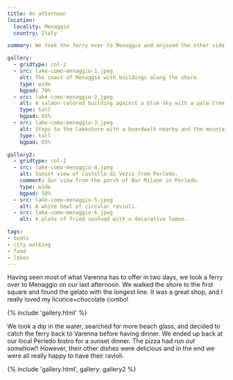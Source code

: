 ```yaml
---
title: An afternoon
location:
  locality: Menaggio
  country: Italy

summary: We took the ferry over to Menaggio and enjoyed the other side of Lake Como.

gallery:
  - gridtype: col-2
  - src: lake-como-menaggio-1.jpeg
    alt: The coast of Menaggio with buildings along the shore.
    type: wide
    bgpad: 70%
  - src: lake-como-menaggio-2.jpeg
    alt: A salmon-colored building against a blue sky with a palm tree on the right.
    type: tall
    bgpad: 65%
  - src: lake-como-menaggio-3.jpeg
    alt: Steps to the lakeshore with a boardwalk nearby and the mountains in the background.
    type: tall
    bgpad: 65%

gallery2:
  - gridtype: col-2
  - src: lake-como-menaggio-4.jpeg
    alt: Sunset view of Castello di Vezio from Perledo.
    comment: Our view from the porch of Bar Milano in Perledo.
    type: wide
    bgpad: 50%
  - src: lake-como-menaggio-5.jpeg
    alt: A white bowl of circular ravioli.
  - src: lake-como-menaggio-6.jpeg
    alt: A plate of fried seafood with a decorative lemon.

tags:
- boats
- city walking
- food
- lakes
---
```


Having seen most of what Varenna has to offer in two days, we took a ferry over to Menaggio on our last afternoon. We walked the shore to the first square and found the gelato with the longest line. It was a great shop, and I really loved my licorice+chocolate combo!

{% include 'gallery.html' %}

We took a dip in the water, searched for more beach glass, and decided to catch the ferry back to Varenna before having dinner. We ended up back at our local Perledo bistro for a sunset dinner. The pizza had _run out_ somehow!! However, their other dishes were delicious and in the end we were all really happy to have their ravioli.

{% include 'gallery.html', gallery: gallery2 %}
